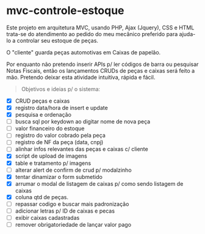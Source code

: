 # mvc-controle-estoque

Este projeto em arquitetura MVC, usando PHP, Ajax (Jquery), CSS e HTML trata-se do atendimento ao pedido do meu mecânico preferido para ajuda-lo a controlar seu estoque de peças.

O "cliente" guarda peças automotivas em Caixas de papelão.

Por enquanto não pretendo inserir APIs p/ ler códigos de barra ou pesquisar Notas Fiscais, então os lançamentos CRUDs de peças e caixas será feito a mão.
Pretendo deixar esta atividade intuitiva, rápida e fácil.

> Objetivos e ideias p/ o sistema:
- [x] CRUD peças e caixas
- [x] registro data/hora de insert e update
- [x] pesquisa e ordenação
- [ ] busca sql por keydown ao digitar nome de nova peça
- [ ] valor financeiro do estoque
- [ ] registro do valor cobrado pela peça
- [ ] registro de NF da peça (data, cnpj)
- [ ] alinhar infos relevantes das peças e caixas c/ cliente
- [x] script de upload de imagens
- [x] table e tratamento p/ imagens
- [ ] alterar alert de confirm de crud p/ modalzinho
- [x] tentar dinamizar o form submetido
- [x] arrumar o modal de listagem de caixas p/ como sendo listagem de caixas
- [x] coluna qtd de peças.
- [ ] repassar codigo e buscar mais padronização
- [ ] adicionar letras p/ ID de caixas e pecas
- [ ] exibir caixas cadastradas
- [ ] remover obrigatoriedade de lançar valor pago
